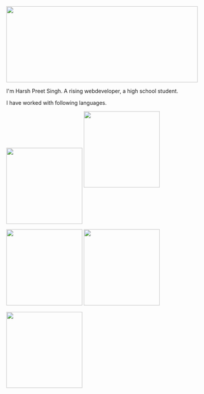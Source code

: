<img src="https://user-images.githubusercontent.com/96297528/204026165-4328279c-9c6c-4e0f-9e86-ff8b478bb179.gif" width="100%" height="200">

I'm Harsh Preet Singh. A rising webdeveloper, a high school student.


I have worked with following languages.

<img src="https://user-images.githubusercontent.com/96297528/204023844-56406436-c276-4bb6-9d1e-6137e263b408.png" align="center" justify="center" width="200" height="200">          <img src="https://user-images.githubusercontent.com/96297528/204023924-c24ab871-7656-429b-ab3d-a88b37780164.jpeg" width="200" height="200" >

<img src="https://user-images.githubusercontent.com/96297528/204023879-8599e8ba-2da9-4475-9149-ed4b2b734b7d.png" width="200" height="200">          <img src="https://user-images.githubusercontent.com/96297528/204023996-a3fb5818-2c61-44b2-b855-87cf9177e1e1.jpeg" width="200" height="200">

<img src="https://user-images.githubusercontent.com/96297528/204024128-5db1ace7-acee-4427-8df8-c7268267c411.png" width="200" height="200">


